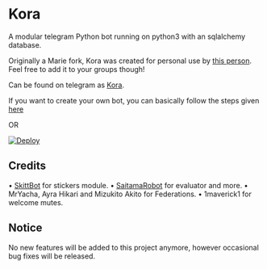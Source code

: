 # Kora
A modular telegram Python bot running on python3 with an sqlalchemy database.

Originally a Marie fork, Kora was created for personal use by [this person](https://t.me/Itz_kora). Feel free to add it to your groups though!

Can be found on telegram as [Kora](https://t.me/Koragroup_bot).

If you want to create your own bot, you can basically follow the steps given [here](https://github.com/PaulSonOfLars/tgbot/blob/master/README.md)

OR

[![Deploy](https://www.herokucdn.com/deploy/button.svg)](https://heroku.com/deploy?template=https://github.com/kushal-modi/KoraBot.git)

## Credits
• [SkittBot](https://github.com/skittles9823/SkittBot) for stickers module.
• [SaitamaRobot](https://github.com/AnimeKaizoku/SaitamaRobot) for evaluator and more.
• MrYacha, Ayra Hikari and Mizukito Akito for Federations.
• 1maverick1 for welcome mutes.


## Notice
No new features will be added to this project anymore, however occasional bug fixes will be released.
